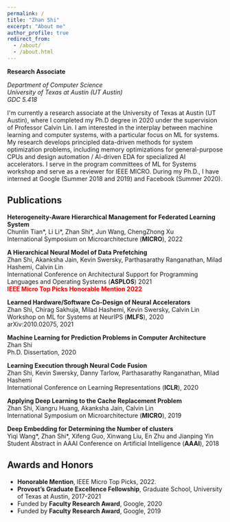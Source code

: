 ```yaml
---
permalink: /
title: "Zhan Shi"
excerpt: "About me"
author_profile: true
redirect_from: 
  - /about/
  - /about.html
---
```



**Research Associate**

*Department of Computer Science*  
*University of Texas at Austin (UT Austin)*  
*GDC 5.418*

I'm currently a research associate at the University of Texas at Austin (UT Austin), where I completed my Ph.D degree in 2020 under the supervision of Professor Calvin Lin. I am interested in the interplay between machine learning and computer systems, with a particular focus on ML for systems. My research develops principled data-driven methods for system optimization problems, including memory optimizations for general-purpose CPUs and design automation / AI-driven EDA for specialized AI accelerators. I serve in the program committees of ML for Systems workshop and serve as a reviewer for IEEE MICRO. During my Ph.D., I have interned at Google (Summer 2018 and 2019) and Facebook (Summer 2020). 


## Publications
**Heterogeneity-Aware Hierarchical Management for Federated Learning System**\
Chunlin Tian\*, Li Li\*, Zhan Shi\*, Jun Wang, ChengZhong Xu\
International Symposium on Microarchitecture (**MICRO**), 2022

**A Hierarchical Neural Model of Data Prefetching**\
Zhan Shi, Akanksha Jain, Kevin Swersky, Parthasarathy Ranganathan, Milad Hashemi, Calvin Lin\
International Conference on Architectural Support for Programming Languages and Operating Systems (**ASPLOS**) 2021\
<span style="color:red"> **IEEE Micro Top Picks Honorable Mention 2022**</span>

**Learned Hardware/Software Co-Design of Neural Accelerators**\
Zhan Shi, Chirag Sakhuja, Milad Hashemi, Kevin Swersky, Calvin Lin\
Workshop on ML for Systems at NeurIPS (**MLFS**), 2020\
arXiv:2010.02075, 2021

**Machine Learning for Prediction Problems in Computer Architecture**\
Zhan Shi\
Ph.D. Dissertation, 2020

**Learning Execution through Neural Code Fusion**\
Zhan Shi, Kevin Swersky, Danny Tarlow, Parthasarathy Ranganathan, Milad Hashemi\
International Conference on Learning Representations (**ICLR**), 2020

**Applying Deep Learning to the Cache Replacement Problem**\
Zhan Shi, Xiangru Huang, Akanksha Jain, Calvin Lin\
International Symposium on Microarchitecture (**MICRO**), 2019

**Deep Embedding for Determining the Number of clusters**\
Yiqi Wang\*, Zhan Shi\*, Xifeng Guo, Xinwang Liu, En Zhu and Jianping Yin \
Student Abstract in AAAI Conference on Artificial Intelligence (**AAAI**), 2018

## Awards and Honors
- **Honorable Mention**, IEEE Micro Top Picks, 2022.
- **Provost’s Graduate Excellence Fellowship**, Graduate School, University of Texas at Austin, 2017-2021
- Funded by **Faculty Research Award**, Google, 2020
- Funded by **Faculty Research Award**, Google, 2019
